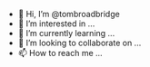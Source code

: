 - 👋 Hi, I’m @tombroadbridge
- 👀 I’m interested in ...
- 🌱 I’m currently learning ...
- 💞️ I’m looking to collaborate on ...
- 📫 How to reach me ...

<!---
tombroadbridge/tombroadbridge is a ✨ special ✨ repository because its `README.md` (this file) appears on your GitHub profile.
You can click the Preview link to take a look at your changes.
--->
